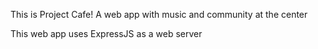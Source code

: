 This is Project Cafe! A web app with music and community at the center

This web app uses ExpressJS as a web server
